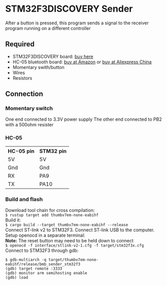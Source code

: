 # STM32F3DISCOVERY Sender
After a button is pressed, this program sends a signal to the receiver program running on a different controller

## Required
<ul>
<li>STM32F3DISCOVERY board: <a href=https://www.st.com/en/evaluation-tools/stm32f3discovery.html#sample-buy>buy here</a></li>
<li>HC-05 bluetooth board: <a href=https://www.amazon.com/s?k=hc-05&ref=nb_sb_noss_2>buy at Amazon</a> or <a href=https://www.aliexpress.com/item/32340945238.html>buy at Aliexpress China</a></li>
<li>Momentary swith/button</li>
<li>Wires</li>
<li>Resistors</li>
</ul>

## Connection

### Momentary switch
One end connected to 3.3V power supply
The other end connected to PB2 with a 500ohm resister


### HC-05
<table>
<tr>
<th>HC-05 pin</th>
<th>STM32 pin</th>
</tr>
<tr>
<td>5V</td>
<td>5V</td>
</tr>
<tr>
<td>Gnd</td>
<td>Gnd</td>
</tr>
<tr>
<td>RX</td>
<td>PA9</td>
</tr>
<tr>
<td>TX</td>
<td>PA10</td>
</tr>
</table>

### Build and flash
Download tool chain for cross compilation:<br>
`$ rustup target add thumbv7em-none-eabihf`<br>
Build it:<br>
`$ cargo build --target thumbv7em-none-eabihf --release`<br>
Connect ST-link v2 to STM32F3. Connect ST-link USB to the computer.  Setup openocd in a separate terminal:<br>
<b>Note:</b> The reset button may need to be held down to connect<br>
`$ openocd -f interface/stlink-v2-1.cfg -f target/stm32f3x.cfg`<br>
Connect to STM32F3 through gdb:<br>
```
$ gdb-multiarch -q target/thumbv7em-none-eabihf/release/bmb_sender_stm32f3
(gdb) target remote :3333
(gdb) monitor arm semihosting enable
(gdb) load
